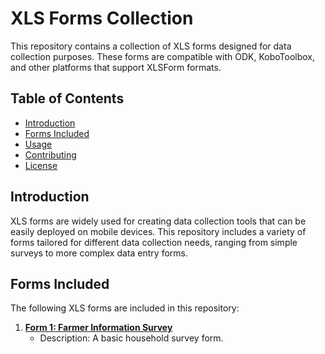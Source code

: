 # XLS Forms Collection

This repository contains a collection of XLS forms designed for data collection purposes. These forms are compatible with ODK, KoboToolbox, and other platforms that support XLSForm formats.

## Table of Contents

- [Introduction](#introduction)
- [Forms Included](#forms-included)
- [Usage](#usage)
- [Contributing](#contributing)
- [License](#license)

## Introduction

XLS forms are widely used for creating data collection tools that can be easily deployed on mobile devices. This repository includes a variety of forms tailored for different data collection needs, ranging from simple surveys to more complex data entry forms.

## Forms Included

The following XLS forms are included in this repository:

1. **[Form 1: Farmer Information Survey](.MLN/Farmer_Information.xlsx)**
   - Description: A basic household survey form.

